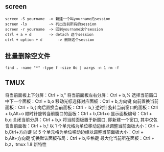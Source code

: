 ## screen
```
screen -S yourname  -> 新建一个叫yourname的session
screen -ls          -> 列出当前所有的session
screen -r yourname  -> 回到yourname这个session
ctrl + a + d        -> detach 这个session
ctrl + option + d       -> 删除这个session
``` 

## 批量删除空文件
```
find . -name "*" -type f -size 0c | xargs -n 1 rm -f
```

## TMUX
将当前面板上下分屏：Ctrl + b,"
将当前面板左右分屏：Ctrl + b,%
选择当前窗口中下一个面板：Ctrl + b,o
移动光标选择对应面板：Ctrl + b,方向键
向前置换当前面板：Ctrl + b,{
向后置换当前面板：Ctrl + b,}
逆时针旋转当前窗口的面板：Ctrl + b,Alt+o
顺时针旋转当前窗口的面板：Ctrl + b,Ctrl+o
显示面板编号：Ctrl + b,q
关闭当前分屏：Ctrl + b,x
将当前面板置于新窗口, 即新建一个窗口, 其中仅包含当前面板：Ctrl + b,!
以 1 个单元格为单位移动边缘以调整当前面板大小：Ctrl + b,Ctrl+方向键
以 5 个单元格为单位移动边缘以调整当前面板大小：Ctrl + b,Alt+方向键
切换默认面板布局：Ctrl + b,空格键
最大化当前所在面板：Ctrl + b,z，tmux 1.8 新特性
